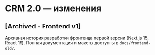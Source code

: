 # CRM 2.0 — изменения

## [Archived - Frontend v1]

Архивная история разработки фронтенда первой версии (Next.js 15, React 19). Полная документация и макеты доступны в `docs/frontend-old/`.
